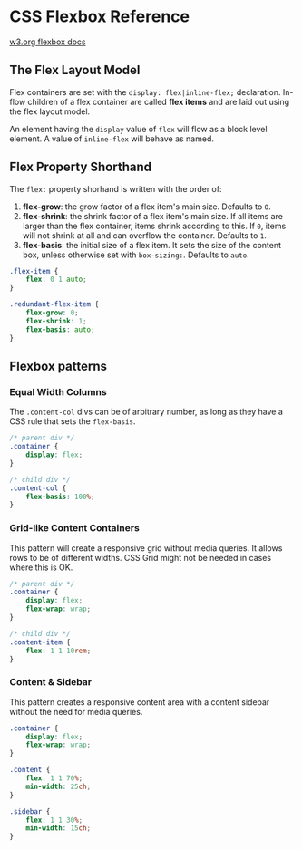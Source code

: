 # CSS Flexbox Reference

[w3.org flexbox docs](https://www.w3.org/TR/css-flexbox/#box-model)

## The Flex Layout Model

Flex containers are set with the `display: flex|inline-flex;` declaration. In-flow children of a flex container are called **flex items** and are laid out using the flex layout model.

An element having the `display` value of `flex` will flow as a block level element. A value of `inline-flex` will behave as named.

## Flex Property Shorthand

The `flex:` property shorhand is written with the order of:
1. **flex-grow**: the grow factor of a flex item's main size. Defaults to `0`.
2. **flex-shrink**: the shrink factor of a flex item's main size. If all items are larger than the flex container, items shrink according to this. If `0`, items will not shrink at all and can overflow the container. Defaults to `1`.
3. **flex-basis**: the initial size of a flex item. It sets the size of the content box, unless otherwise set with `box-sizing:`. Defaults to `auto`.

```css
.flex-item {
	flex: 0 1 auto;
}

.redundant-flex-item {
	flex-grow: 0;
	flex-shrink: 1;
	flex-basis: auto;
}
```

## Flexbox patterns

### Equal Width Columns

The `.content-col` divs can be of arbitrary number, as long as they have a CSS rule that sets the `flex-basis`.

```css
/* parent div */
.container {
	display: flex;
}

/* child div */
.content-col {
	flex-basis: 100%;
}
```

### Grid-like Content Containers

This pattern will create a responsive grid without media queries. It allows rows to be of different widths. CSS Grid might not be needed in cases where this is OK.

```css
/* parent div */
.container {
	display: flex;
	flex-wrap: wrap;
}

/* child div */
.content-item {
	flex: 1 1 10rem;
}
```

### Content & Sidebar

This pattern creates a responsive content area with a content sidebar without the need for media queries. 

```css
.container {
	display: flex;
	flex-wrap: wrap;
}

.content {
	flex: 1 1 70%;
	min-width: 25ch;
}

.sidebar {
	flex: 1 1 30%;
	min-width: 15ch;
}
```
